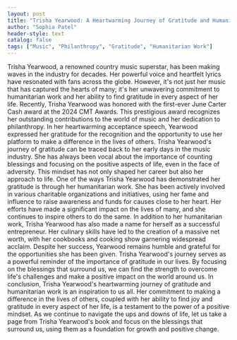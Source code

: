 ```yaml
---
layout: post
title: "Trisha Yearwood: A Heartwarming Journey of Gratitude and Humanitarian Work"
author: "Sophia Patel"
header-style: text
catalog: false
tags: ["Music", "Philanthropy", "Gratitude", "Humanitarian Work"]
---
```


Trisha Yearwood, a renowned country music superstar, has been making waves in the industry for decades. Her powerful voice and heartfelt lyrics have resonated with fans across the globe. However, it's not just her music that has captured the hearts of many; it's her unwavering commitment to humanitarian work and her ability to find gratitude in every aspect of her life. Recently, Trisha Yearwood was honored with the first-ever June Carter Cash award at the 2024 CMT Awards. This prestigious award recognizes her outstanding contributions to the world of music and her dedication to philanthropy. In her heartwarming acceptance speech, Yearwood expressed her gratitude for the recognition and the opportunity to use her platform to make a difference in the lives of others. Trisha Yearwood's journey of gratitude can be traced back to her early days in the music industry. She has always been vocal about the importance of counting blessings and focusing on the positive aspects of life, even in the face of adversity. This mindset has not only shaped her career but also her approach to life. One of the ways Trisha Yearwood has demonstrated her gratitude is through her humanitarian work. She has been actively involved in various charitable organizations and initiatives, using her fame and influence to raise awareness and funds for causes close to her heart. Her efforts have made a significant impact on the lives of many, and she continues to inspire others to do the same. In addition to her humanitarian work, Trisha Yearwood has also made a name for herself as a successful entrepreneur. Her culinary skills have led to the creation of a massive net worth, with her cookbooks and cooking show garnering widespread acclaim. Despite her success, Yearwood remains humble and grateful for the opportunities she has been given. Trisha Yearwood's journey serves as a powerful reminder of the importance of gratitude in our lives. By focusing on the blessings that surround us, we can find the strength to overcome life's challenges and make a positive impact on the world around us. In conclusion, Trisha Yearwood's heartwarming journey of gratitude and humanitarian work is an inspiration to us all. Her commitment to making a difference in the lives of others, coupled with her ability to find joy and gratitude in every aspect of her life, is a testament to the power of a positive mindset. As we continue to navigate the ups and downs of life, let us take a page from Trisha Yearwood's book and focus on the blessings that surround us, using them as a foundation for growth and positive change.